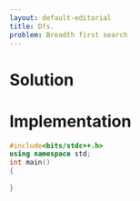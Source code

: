 ```yaml
---
layout: default-editorial
title: Dfs.
problem: Breadth first search
---
```

# Solution

# Implementation

~~~cpp
#include<bits/stdc++.h>
using namespace std;
int main()
{
    
}